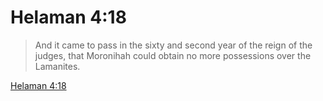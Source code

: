 # Helaman 4:18

> And it came to pass in the sixty and second year of the reign of the judges, that Moronihah could obtain no more possessions over the Lamanites.

[Helaman 4:18](https://www.churchofjesuschrist.org/study/scriptures/bofm/hel/4?lang=eng&id=p18#p18)


